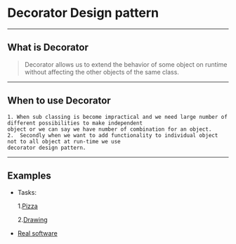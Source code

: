 # Decorator Design pattern

----
## What is Decorator


> Decorator allows us to extend the behavior of some object on runtime without affecting the other objects of the same class.

----
## When to use Decorator

    1. When sub classing is become impractical and we need large number of different possibilities to make independent 
    object or we can say we have number of combination for an object.
    2.  Secondly when we want to add functionality to individual object not to all object at run-time we use 
    decorator design pattern. 

----
## Examples 

* Tasks:

     1.[Pizza](https://stackoverflow.com/questions/2707401/understand-the-decorator-pattern-with-a-real-world-example)
     
     2.[Drawing](https://dzone.com/articles/decorator-design-pattern-in-java)

* [Real software](https://stackoverflow.com/questions/6366385/use-cases-and-examples-of-gof-decorator-pattern-for-io)